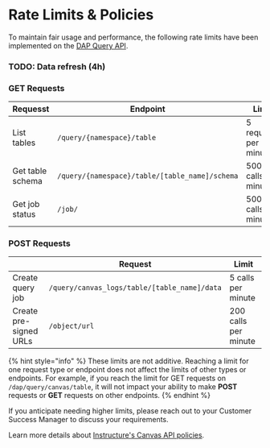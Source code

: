 # Rate Limits & Policies

To maintain fair usage and performance, the following rate limits have been implemented on the [DAP Query API](https://github.com/instructure/data-access-platform-documentation/blob/master/docs/query-api.md).

### TODO: Data refresh (4h)

### GET Requests

<table data-full-width="true"><thead><tr><th>Requesst</th><th>Endpoint</th><th>Limit</th></tr></thead><tbody><tr><td>List tables</td><td><code>/query/{namespace}/table</code></td><td>5 requests per minute</td></tr><tr><td>Get table schema</td><td><code>/query/{namespace}/table/[table_name]/schema</code></td><td>500 calls per minute</td></tr><tr><td>Get job status</td><td><code>/job/</code></td><td>500 calls per minute</td></tr></tbody></table>

### POST Requests

<table data-full-width="true"><thead><tr><th></th><th>Request</th><th>Limit</th></tr></thead><tbody><tr><td>Create query job</td><td><code>/query/canvas_logs/table/[table_name]/data</code></td><td>5 calls per minute</td></tr><tr><td>Create pre-signed URLs</td><td><code>/object/url</code></td><td>200 calls per minute</td></tr></tbody></table>

{% hint style="info" %}
These limits are not additive. Reaching a limit for one request type or endpoint does not affect the limits of other types or endpoints. For example, if you reach the limit for GET requests on `/dap/query/canvas/table`, it will not impact your ability to make **POST** requests or **GET** requests on other endpoints.
{% endhint %}

If you anticipate needing higher limits, please reach out to your Customer Success Manager to discuss your requirements.

Learn more details about [Instructure's Canvas API policies](https://www.instructure.com/policies/canvas-api-policy).
